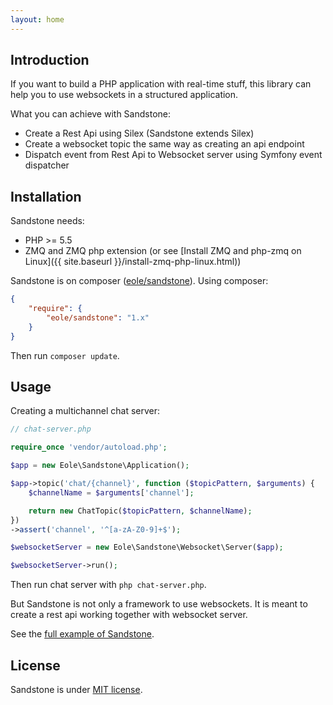 ```yaml
---
layout: home
---
```


<h2 class="no-margin-top">Introduction</h2>

If you want to build a PHP application with real-time stuff,
this library can help you to use websockets in a structured application.

What you can achieve with Sandstone:

- Create a Rest Api using Silex (Sandstone extends Silex)
- Create a websocket topic the same way as creating an api endpoint
- Dispatch event from Rest Api to Websocket server using Symfony event dispatcher


## Installation

Sandstone needs:

- PHP >= 5.5
- ZMQ and ZMQ php extension (or see [Install ZMQ and php-zmq on Linux]({{ site.baseurl }}/install-zmq-php-linux.html))

Sandstone is on composer ([eole/sandstone](https://packagist.org/packages/eole/sandstone)).
Using composer:

``` json
{
    "require": {
        "eole/sandstone": "1.x"
    }
}
```

Then run `composer update`.


## Usage

Creating a multichannel chat server:

``` php
// chat-server.php

require_once 'vendor/autoload.php';

$app = new Eole\Sandstone\Application();

$app->topic('chat/{channel}', function ($topicPattern, $arguments) {
    $channelName = $arguments['channel'];

    return new ChatTopic($topicPattern, $channelName);
})
->assert('channel', '^[a-zA-Z0-9]+$');

$websocketServer = new Eole\Sandstone\Websocket\Server($app);

$websocketServer->run();
```

Then run chat server with `php chat-server.php`.

But Sandstone is not only a framework to use websockets.
It is meant to create a rest api working together with websocket server.

See the <a href="{{ site.baseurl }}/examples/full.html">full example of Sandstone</a>.


## License

Sandstone is under [MIT license](https://github.com/eole-io/sandstone/blob/master/LICENSE).
